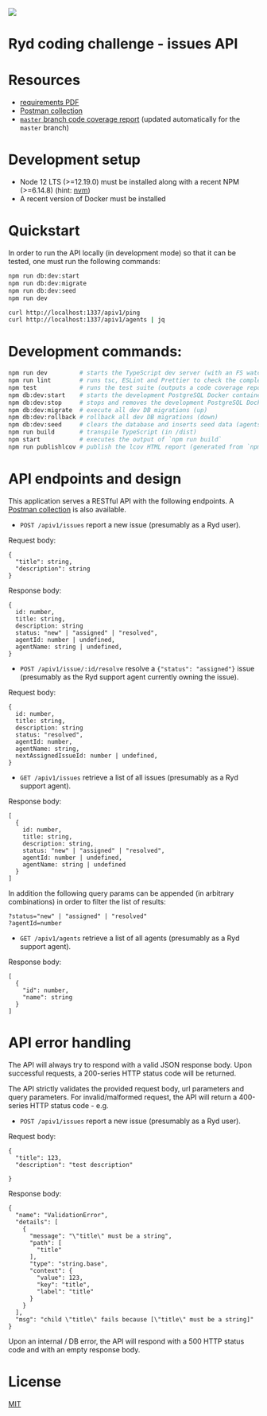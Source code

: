 ![](https://github.com/krasiyan/ryd-issues-api/workflows/ci/badge.svg)

# Ryd coding challenge - issues API

# Resources

- [requirements PDF](./requirements.pdf)
- [Postman collection](./ryd-issues-api.postman_collection.json)
- [`master` branch code coverage report](https://krasiyan.com/ryd-issues-api/) (updated automatically for the `master` branch)

# Development setup

- Node 12 LTS (>=12.19.0) must be installed along with a recent NPM (>=6.14.8) (hint: [nvm](https://github.com/nvm-sh/nvm))
- A recent version of Docker must be installed

# Quickstart

In order to run the API locally (in development mode) so that it can be tested, one must run the following commands:

```bash
npm run db:dev:start
npm run db:dev:migrate
npm run db:dev:seed
npm run dev

curl http://localhost:1337/apiv1/ping
curl http://localhost:1337/apiv1/agents | jq
```

# Development commands:

```bash
npm run dev         # starts the TypeScript dev server (with an FS watcher)
npm run lint        # runs tsc, ESLint and Prettier to check the complete codestyle and code formatting
npm test            # runs the test suite (outputs a code coverage report in the CLI and in [./coverage](./coverage))
npm db:dev:start    # starts the development PostgreSQL Docker container and creates the `devuser` + the `ryd_issues` DB
npm db:dev:stop     # stops and removes the development PostgreSQL Docker container
npm db:dev:migrate  # execute all dev DB migrations (up)
npm db:dev:rollback # rollback all dev DB migrations (down)
npm db:dev:seed     # clears the database and inserts seed data (agents)
npm run build       # transpile TypeScript (in /dist)
npm start           # executes the output of `npm run build`
npm run publishlcov # publish the lcov HTML report (generated from `npm test`) to GitHub pages
```

# API endpoints and design

This application serves a RESTful API with the following endpoints. A [Postman collection](./ryd-issues-api.postman_collection.json) is also available.

- `POST /apiv1/issues` report a new issue (presumably as a Ryd user).

Request body:

```
{
  "title": string,
  "description": string
}
```

Response body:

```
{
  id: number,
  title: string,
  description: string
  status: "new" | "assigned" | "resolved",
  agentId: number | undefined,
  agentName: string | undefined,
}
```

- `POST /apiv1/issue/:id/resolve` resolve a `{"status": "assigned"}` issue (presumably as the Ryd support agent currently owning the issue).

Request body:

```
{
  id: number,
  title: string,
  description: string
  status: "resolved",
  agentId: number,
  agentName: string,
  nextAssignedIssueId: number | undefined,
}
```

- `GET /apiv1/issues` retrieve a list of all issues (presumably as a Ryd support agent).

Response body:

```
[
  {
    id: number,
    title: string,
    description: string,
    status: "new" | "assigned" | "resolved",
    agentId: number | undefined,
    agentName: string | undefined
  }
]
```

In addition the following query params can be appended (in arbitrary combinations) in order to filter the list of results:

```
?status="new" | "assigned" | "resolved"
?agentId=number
```

- `GET /apiv1/agents` retrieve a list of all agents (presumably as a Ryd support agent).

Response body:

```
[
  {
    "id": number,
    "name": string
  }
]
```

# API error handling

The API will always try to respond with a valid JSON response body. Upon successful requests, a 200-series HTTP status code will be returned.

The API strictly validates the provided request body, url parameters and query parameters. For invalid/malformed request, the API will return a 400-series HTTP status code - e.g.

- `POST /apiv1/issues` report a new issue (presumably as a Ryd user).

Request body:

```
{
  "title": 123,
  "description": "test description"

}
```

Response body:

```
{
  "name": "ValidationError",
  "details": [
    {
      "message": "\"title\" must be a string",
      "path": [
        "title"
      ],
      "type": "string.base",
      "context": {
        "value": 123,
        "key": "title",
        "label": "title"
      }
    }
  ],
  "msg": "child \"title\" fails because [\"title\" must be a string]"
}
```

Upon an internal / DB error, the API will respond with a 500 HTTP status code and with an empty response body.

# License

[MIT](./LICENSE.md)
